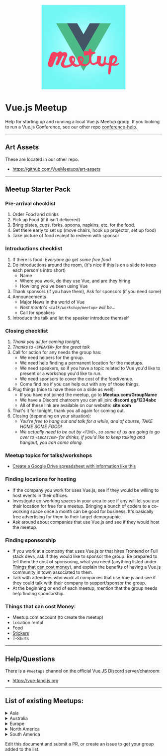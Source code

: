 <p align="center"><img src="https://raw.githubusercontent.com/VueMeetups/art-assets/master/vue-meetup/vue-meetup.png" alt="Vue.js Meetup logo" width="270"></p>

# Vue.js Meetup

Help for starting up and running a local Vue.js Meetup group. If you looking to run a Vue.js Conference, see our other repo [conference-help](https://github.com/VueMeetups/conference-help).


* * *


## Art Assets

These are located in our other repo.

* https://github.com/VueMeetups/art-assets


* * *


## Meetup Starter Pack


### Pre-arrival checklist

1. Order Food and drinks
1. Pick up Food (if it isn't delivered)
1. Bring plates, cups, forks, spoons, napkins, etc. for the food.
1. Get there early to set up (move chairs, hook up projector, set up food)
1. Take picture of food reciept to redeem with sponsor


### Introductions checklist

1. If there is food: *Everyone go get some free food*
1. Do introductions around the room, (it's nice if this is on a slide to keep each person's intro short)
   * Name
   * Where you work, do they use Vue, and are they hiring
   * How long you've been using Vue
1. Thank sponsors (if you have them), Ask for sponsors (if you need some)
1. Announcements
   * Major News in the world of Vue
   * *Next month's `<talk/workshop/meetup>` will be...*
   * Call for speakers
1. Introduce the talk and let the speaker introduce themself


### Closing checklist

1. *Thank you all for coming tonight,*
1. *Thanks to `<SPEAKER>` for the great talk*
1. Call for action for any needs the group has:
   * We need helpers for the group.
   * We need help finding a permanent location for the meetups.
   * We need speakers, so if you have a topic related to Vue you'd like to present or a workshop you'd like to run.
   * We need sponsors to cover the cost of the food/venue.
   * Come find me if you can help out with any of those things.
1. Plug things (nice to have these on a slide as well):
   * If you have not joined the meetup, go to **Meetup.com/GroupName**
   * We have a Discord chatroom you can all join: **discord.gg/1234abc**
   * All of these link are available on our website: **site.com**
1. That's it for tonight, thank you all again for coming out.
1. Closing (depending on your situation):
   * *You're free to hang out and talk for a while, and of course, TAKE HOME SOME FOOD!*
   * *We actually need to be out by `<TIME>`, so some of us are going to go over to `<LOCATION>` for drinks, if you'd like to keep talking and hangout, you can come along.*

### Meetup topics for talks/workshops

* [Create a Google Drive spreadsheet with information like this](https://jsfiddle.net/0qdb6a5d)


### Finding locations for hosting

* If the company you work for uses Vue.js, see if they would be willing to host events in their offices.
* Investigate co-working spaces in your area to see if any will let you use their location for free for a meetup. Bringing a bunch of coders to a co-working space once a month can be good for business. It's basically free advertising for them to their target demographic.
* Ask around about companies that use Vue.js and see if they would host the meetup.


### Finding sponsorship

* If you work at a company that uses Vue.js or that hires Frontend or Full stack devs, ask if they would like to sponsor the group. Be prepared to tell them the cost of sponsoring, what you need (anything listed under [Things that can cost money](#things-that-can-cost-money)), and explain the benefits of having a Vue.js community in town associated to them.
* Talk with attendees who work at companies that use Vue.js and see if they could talk with their company to support/sponsor the group.
* At the beginning or end of each meetup, mention that the group needs help finding sponsorship.


### Things that can cost Money:

* Meetup.com account (to create the meetup)
* Location rental
* Food
* [Stickers](https://jsfiddle.net/zL4c12gw/4)
* T-Shirts


* * *


## Help/Questions

There is a `#meetups` channel on the official Vue.JS Discord server/chatroom:

* https://vue-land.js.org


* * *


## List of existing Meetups:

<details>
  <summary>Asia</summary>
    <ul>
      <li>India
        <ul>
          <li>Bangalore - <a href="https://meetup.com/vue-bangalore">Vue Bangalore | VueBLR</a></li>
        </ul>
      </li>
      <li>Malaysia
        <ul>
          <li>Singapore - <a href="https://meetup.com/Vue-JS-Singapore">Vue JS Singapore</a></li>
        </ul>
      </li>
    </ul>
</details>
<details>
  <summary>Australia</summary>
    <ul>
      <li>New South Wales
        <ul>
          <li>Sydney - <a href="https://meetup.com/vue-sydney">Vue Sydney</a></li>
        </ul>
      </li>
      <li>Victoria
        <ul>
          <li>Melbourne - <a href="https://meetup.com/Vuers-in-Melbourne">Vuers in Melbourne</a></li>
        </ul>
      </li>
    </ul>
</details>
<details>
  <summary>Europe</summary>
    <ul>
      <li>Austria
        <ul>
          <li>Vienna - <a href="https://meetup.com/Vue-js-Vienna">Vue.js Vienna</a></li>
        </ul>
      </li>
      <li>Germany
        <ul>
          <li>Berlin - <a href="https://meetup.com/Vue-js-Berlin">Vue.js // Berlin</a></li>
          <li>Hamburg - <a href="https://meetup.com/Hamburg-Vue-js-Meetup">Hamburg Vue.js Meetup</a></li>
          <li>Nürnberg - <a href="https://meetup.com/vue-nfe">Vue.js // Nürnberg, Fürth, Erlangen</a></li>
        </ul>
      </li>
      <li>Hungary
        <ul>
          <li>Budapest - <a href="https://meetup.com/Vue-js-Budapest">Vue.js Budapest</a></li>
        </ul>
      </li>
      <li>Ireland
        <ul>
          <li>Dublin - <a href="https://meetup.com/vuejs-ireland">Vue.js Ireland</a></li>
        </ul>
      </li>
      <li>Netherlands
        <ul>
          <li>Amsterdam - <a href="https://meetup.com/VueJSMeetupAmsterdam">VueJS Meetup Amsterdam</a></li>
          <li>Amsterdam - <a href="https://meetup.com/VueJS-Amsterdam">VueJS Amsterdam</a></li>
        </ul>
      </li>
      <li>Slovenia
        <ul>
          <li>Ljubljana - <a href="https://meetup.com/vue-slovenia">Vue.js Slovenia</a></li>
        </ul>
      </li>
      <li>Sweden
        <ul>
          <li>Stockholm - <a href="https://meetup.com/Stockholm-Vue-js-Meetup">Stockholm Vue.js Meetup</a></li>
        </ul>
      </li>
      <li>Switzerland
        <ul>
          <li>Zürich - <a href="https://meetup.com/Vue-Zurich">Vue.js Zurich</a></li>
        </ul>
      </li>
      <li>United Kingdom
        <ul>
          <li>London - <a href="https://meetup.com/london-vue-user-group">London Vue User Group</a></li>
        </ul>
      </li>
    </ul>
</details>
<details>
  <summary>North America</summary>
    <ul>
      <li>Mexico
        <ul>
          <li>Monterrey - <a href="https://meetup.com/Vue-js">Vue.js</a></li>
        </ul>
      </li>
      <li>United States
        <ul>
          <li>California
            <ul>
              <li>San Diego - <a href="https://meetup.com/San-Diego-VueJS-Meetup">San Diego VueJS Meetup</a></li>
              <li>San Francisco - <a href="https://meetup.com/vue-sf">Vue.sf</a></li>
              <li>San Francisco - <a href="https://meetup.com/VuejsSF">San Francisco Vue.js Meetup</a></li>
            </ul>
          </li>
          <li>Colorado
            <ul>
              <li>Denver - <a href="https://meetup.com/Denver-Vue-js-Meetup">Denver Vue.js Meetup</a></li>
            </ul>
          </li>
          <li>Georgia
            <ul>
              <li>Atlanta - <a href="https://meetup.com/Atlanta-Vue-js-Meetup">Atlanta Vue.js Meetup</a></li>
            </ul>
          </li>
          <li>Indiana
            <ul>
              <li>Indianapolis - <a href="https://meetup.com/vuejsindy">Vue.js Indy</a></li>
            </ul>
          </li>
          <li>New York
            <ul>
              <li>New York City - <a href="https://meetup.com/vueJsNYC">VueNYC</a></li>
            </ul>
          </li>
          <li>Oregon
            <ul>
              <li>Portland - <a href="https://meetup.com/Vue-js-Study-Group">Vue.js Study Group</a></li>
            </ul>
          </li>
          <li>Texas
            <ul>
              <li>San Antonio - <a href="https://meetup.com/meetup-group-mltMsxBD">VueSA</a></li>
            </ul>
          </li>
          <li>Utah
            <ul>
              <li>Salt Lake City - <a href="https://meetup.com/utah-vue">Utah Vue.js Meetup</a></li>
            </ul>
          </li>
        </ul>
      </li>
    </ul>
</details>
<details>
  <summary>South America</summary>
    <ul>
      <li>Brazil
        <ul>
          <li>Belo Horizonte - <a href="https://meetup.com/Vuejs-at-BH">Vue.js @ Belo Horizonte</a></li>
          <li>Florianópolis - <a href="https://meetup.com/floripa-vuejs">Vue.js Floripa</a></li>
          <li>Rio de Janeiro - <a href="https://meetup.com/Vue-js-in-Rio">Vue.js in Rio</a></li>
        </ul>
      </li>
      <li>Colombia
        <ul>
          <li>Bogotá - <a href="https://meetup.com/Bogota-Vue-js-Meetup">Bogotá Vue.js Meetup</a></li>
        </ul>
      </li>
    </ul>
</details>


Edit this document and submit a PR, or create an issue to get your group added to the list.
